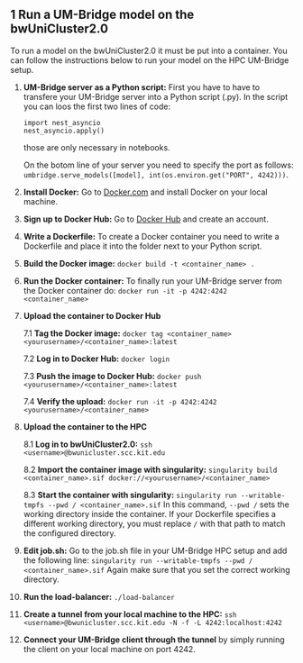 ## 1 Run a UM-Bridge model on the bwUniCluster2.0
To run a model on the bwUniCluster2.0 it must be put into a container. You can follow the instructions below to run your model on the HPC UM-Bridge setup. 

1. **UM-Bridge server as a Python script:** First you have to have to transfere your UM-Bridge server into a Python script (.py). In the script you can loos the first two lines of code:
   ```
   import nest_asyncio
   nest_asyncio.apply()
   ```
   those are only necessary in notebooks.

   On the botom line of your server you need to specify the port as follows: ```umbridge.serve_models([model], int(os.environ.get("PORT", 4242)))```.
3. **Install Docker:** Go to [Docker.com](https://www.docker.com/) and install Docker on your local machine.
4. **Sign up to Docker Hub:** Go to [Docker Hub](https://hub.docker.com/) and create an account.
5. **Write a Dockerfile:** To create a Docker container you need to write a Dockerfile and place it into the folder next to your Python script.
6. **Build the Docker image:** ```docker build -t <container_name> .```
7. **Run the Docker container:** To finally run your UM-Bridge server from the Docker container do: ```docker run -it -p 4242:4242 <container_name>```
8. **Upload the container to Docker Hub**
   
   7.1 **Tag the Docker image:** ```docker tag <container_name> <yourusername>/<container_name>:latest```
   
   7.2 **Log in to Docker Hub:** ```docker login```
   
   7.3 **Push the image to Docker Hub:** ```docker push <yourusername>/<container_name>:latest```
   
   7.4 **Verify the upload:** ```docker run -it -p 4242:4242 <yourusername>/<container_name>```
   
8. **Upload the container to the HPC**
    
   8.1 **Log in to bwUniCluster2.0:** ```ssh <username>@bwunicluster.scc.kit.edu```

   
   8.2 **Import the container image with singularity:** ```singularity build <container_name>.sif docker://<yourusername>/<container_name>```
   
   8.3 **Start the container with singularity:** ```singularity run --writable-tmpfs --pwd / <container_name>.sif```
   In this command, ```--pwd /``` sets the working directory inside the container. If your Dockerfile specifies a different working directory, you must replace ```/``` with that path to match the configured directory.
   
10. **Edit job.sh:** Go to the job.sh file in your UM-Bridge HPC setup and add the following line: ```singularity run --writable-tmpfs --pwd / <container_name>.sif``` Again make sure that you set the correct working directory.
11. **Run the load-balancer:** ```./load-balancer```
12. **Create a tunnel from your local machine to the HPC:** ```ssh <username>@bwunicluster.scc.kit.edu -N -f -L 4242:localhost:4242```
13. **Connect your UM-Bridge client through the tunnel** by simply running the client on your local machine on port 4242.
